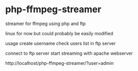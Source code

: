 # php-ffmpeg-streamer
streamer for ffmpeg using php and ftp

linux for now but could probably be easily modified

usage 
create username check users list in ftp server

connect to ftp server start streaming with apache webserver

http://localhost/php-ffmpeg-streamer/?user=admin
